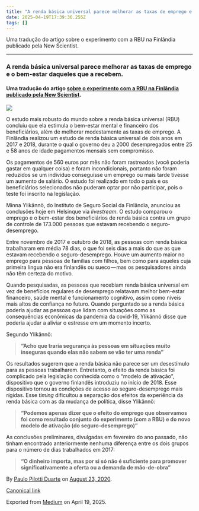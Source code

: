 ```yaml
---
title: "A renda básica universal parece melhorar as taxas de emprego e o bem-estar daqueles que a recebem."
date: 2025-04-19T17:39:36.255Z
tags: []
---
```


Uma tradução do artigo sobre o experimento com a RBU na Finlândia publicado pela New Scientist.

* * *

### A renda básica universal parece melhorar as taxas de emprego e o bem-estar daqueles que a recebem.

#### Uma tradução do artigo [sobre o experimento com a RBU na Finlândia publicado pela New Scientist](https://www.newscientist.com/article/2242937-universal-basic-income-seems-to-improve-employment-and-well-being/#Echobox=1598028651).

![](https://cdn-images-1.medium.com/max/1200/1*CknJ5O0BbMdb0FpOMPEeAA.jpeg)

O estudo mais robusto do mundo sobre a renda básica universal (RBU) concluiu que ela estimula o bem-estar mental e financeiro dos beneficiários, além de melhorar modestamente as taxas de emprego. A Finlândia realizou um estudo de renda básica universal de dois anos em 2017 e 2018, durante o qual o governo deu a 2000 desempregados entre 25 e 58 anos de idade pagamentos mensais sem compromisso.

Os pagamentos de 560 euros por mês não foram rastreados (você poderia gastar em qualquer coisa) e foram incondicionais, portanto não foram reduzidos se um indivíduo conseguisse um emprego ou mais tarde tivesse um aumento de salário. O estudo foi realizado em todo o país e os beneficiários selecionados não puderam optar por não participar, pois o teste foi inscrito na legislação.

Minna Ylikännö, do Instituto de Seguro Social da Finlândia, anunciou as conclusões hoje em Helsinque via _livestream_. O estudo comparou o emprego e o bem-estar dos beneficiários de renda básica contra um grupo de controle de 173.000 pessoas que estavam recebendo o seguro-desemprego.

Entre novembro de 2017 e outubro de 2018, as pessoas com renda básica trabalharam em média 78 dias, o que foi seis dias a mais do que as que estavam recebendo o seguro-desemprego. Houve um aumento maior no emprego para pessoas de famílias com filhos, bem como para aqueles cuja primeira língua não era finlandês ou sueco — mas os pesquisadores ainda não têm certeza do motivo.

Quando pesquisadas, as pessoas que recebiam renda básica universal em vez de benefícios regulares de desemprego relatavam melhor bem-estar financeiro, saúde mental e funcionamento cognitivo, assim como níveis mais altos de confiança no futuro. Quando perguntado se a renda básica poderia ajudar as pessoas que lidam com situações como as consequências econômicas da pandemia da covid-19, Ylikännö disse que poderia ajudar a aliviar o estresse em um momento incerto.

Segundo Ylikännö:

> **“Acho que traria segurança às pessoas em situações muito inseguras quando elas não sabem se vão ter uma renda”**

Os resultados sugerem que a renda básica não parece ser um desestímulo para as pessoas trabalharem. Entretanto, o efeito da renda básica foi complicado pela legislação conhecida como o “modelo de ativação”, dispositivo que o governo finlandês introduziu no início de 2018. Esse dispositivo tornou as condições de acesso ao seguro-desemprego mais rígidas. Esse _timing_ dificultou a separação dos efeitos da experiência da renda básica com as da mudança de política, disse Ylikännö:

> **“Podemos apenas dizer que o efeito do emprego que observamos foi como resultado conjunto do experimento (com a RBU) e do novo modelo de ativação (do seguro-desemprego)”**

As conclusões preliminares, divulgadas em fevereiro do ano passado, não tinham encontrado anteriormente nenhuma diferença entre os dois grupos para o número de dias trabalhados em 2017:

> **“O dinheiro importa, mas por si só não é suficiente para promover significativamente a oferta ou a demanda de mão-de-obra”**

By [Paulo Pilotti Duarte](https://medium.com/@paulopilotti) on [August 23, 2020](https://medium.com/p/a15f986fec1a).

[Canonical link](https://medium.com/@paulopilotti/a-renda-b%C3%A1sica-universal-parece-melhorar-as-taxas-de-emprego-e-o-bem-estar-daqueles-que-a-recebem-a15f986fec1a)

Exported from [Medium](https://medium.com) on April 19, 2025.